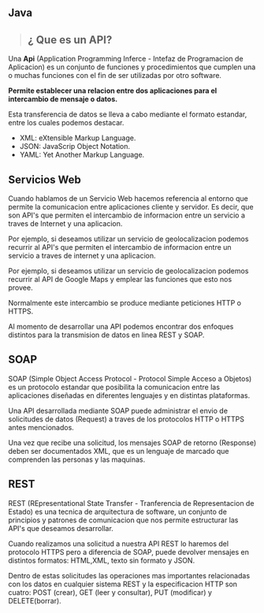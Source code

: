 ## Java

>## ¿ Que es un API?

Una **Api** (Application Programming Inferce - Intefaz de Programacion de Aplicacion) es un conjunto de funciones y procedimientos que cumplen una o muchas funciones con el fin de ser utilizadas por otro software.

**Permite establecer una relacion entre dos aplicaciones para el intercambio de mensaje o datos.**

Esta transferencia de datos se lleva a cabo mediante el formato estandar, entre los cuales podemos destacar.

* XML: eXtensible Markup Language.
* JSON: JavaScrip Object Notation.
* YAML: Yet Another Markup Language.

## Servicios Web
Cuando hablamos de un Servicio Web hacemos referencia al entorno que permite la comunicacion entre aplicaciones cliente y servidor. Es decir, que son API's que permiten el intercambio de informacion entre un servicio a traves de Internet y una aplicacion.

Por ejemplo, si deseamos utilizar un servicio de geolocalizacion podemos recurrir al API's que permiten el intercambio de informacion entre un servicio a traves de internet y una aplicacion.

Por ejemplo, si deseamos utilizar un servicio de geolocalizacion podemos recurrir al API de Google Maps y emplear las funciones que esto nos provee.

Normalmente este intercambio se produce mediante peticiones HTTP o HTTPS.

Al momento de desarrollar una API podemos encontrar dos enfoques distintos para la transmision de datos en linea REST y SOAP.

## SOAP
SOAP (Simple Object Access Protocol - Protocol Simple Acceso a Objetos) es un protocolo estandar que posibilita la comunicacion entre las aplicaciones diseñadas en diferentes lenguajes y en distintas plataformas.

Una API desarrollada mediante SOAP puede administrar el envio de solicitudes de datos (Request) a traves de los protocolos HTTP o HTTPS antes mencionados.

Una vez que recibe una solicitud, los mensajes SOAP de retorno (Response) deben ser documentados XML, que es un lenguaje de marcado que comprenden las personas y las maquinas.

## REST
REST (REpresentational State Transfer - Tranferencia de Representacion de Estado) es una tecnica de arquitectura de software, un conjunto de principios y patrones de comunicacion que nos permite estructurar las API's que deseamos desarrollar.

Cuando realizamos una solicitud a nuestra API REST lo haremos del protocolo HTTPS pero a diferencia de SOAP, puede devolver mensajes en distintos formatos: HTML,XML, texto sin formato y JSON.

Dentro de estas solicitudes las operaciones mas importantes relacionadas con los datos en cualquier sistema REST y la especificacion HTTP son cuatro: POST (crear), GET (leer y consultar), PUT (modificar) y DELETE(borrar).





















































































































































